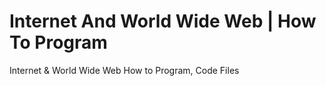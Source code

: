 # Internet And World Wide Web | How To Program
 Internet & World Wide Web How to Program, Code Files
